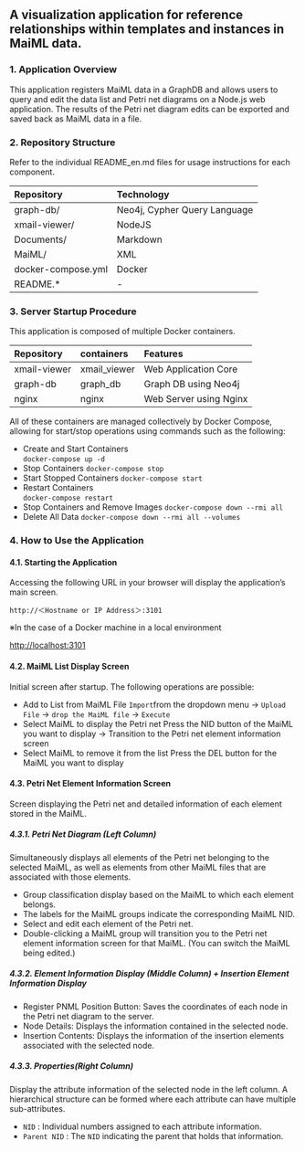 ## A visualization application for reference relationships within templates and instances in MaiML data.<!-- omit in toc -->

### 1. Application Overview
This application registers MaiML data in a GraphDB and allows users to query and edit the data list and Petri net diagrams on a Node.js web application. The results of the Petri net diagram edits can be exported and saved back as MaiML data in a file.

### 2. Repository Structure
Refer to the individual README_en.md files for usage instructions for each component.

|Repository|Technology|
|:-----|:-----|
|graph-db/|Neo4j, Cypher Query Language|
|xmail-viewer/|NodeJS|
|Documents/|Markdown|
|MaiML/|XML|
|docker-compose.yml|Docker|
|README.*| - |


### 3. Server Startup Procedure

This application is composed of multiple Docker containers.

|Repository|containers|Features|
|:--|:--|:--|
|xmail-viewer|xmail_viewer|Web Application Core|
|graph-db|graph_db|Graph DB using Neo4j|
|nginx|nginx|Web Server using Nginx|


All of these containers are managed collectively by Docker Compose, allowing for start/stop operations using commands such as the following:

- Create and Start Containers  
`docker-compose up -d`
- Stop Containers 
`docker-compose stop`
- Start Stopped Containers 
`docker-compose start`
- Restart Containers  
`docker-compose restart`
- Stop Containers and Remove Images 
`docker-compose down --rmi all`
- Delete All Data
`docker-compose down --rmi all --volumes`


### 4. How to Use the Application

#### 4.1. Starting the Application
Accessing the following URL in your browser will display the application’s main screen.

`http://＜Hostname or IP Address＞:3101`

※In the case of a Docker machine in a local environment

[http://localhost:3101](http://localhost:3101)

#### 4.2. MaiML List Display Screen

Initial screen after startup. The following operations are possible:
* Add to List from MaiML File
`Import`from the dropdown menu &rarr; `Upload File` &rarr; `drop the MaiML file` &rarr; `Execute` 
* Select MaiML to display the Petri net
Press the NID button of the MaiML you want to display → Transition to the Petri net element information screen
* Select MaiML to remove it from the list
Press the DEL button for the MaiML you want to display

#### 4.3. Petri Net Element Information Screen

Screen displaying the Petri net and detailed information of each element stored in the MaiML.

##### 4.3.1. Petri Net Diagram (Left Column)
Simultaneously displays all elements of the Petri net belonging to the selected MaiML, as well as elements from other MaiML files that are associated with those elements.

* Group classification display based on the MaiML to which each element belongs.
* The labels for the MaiML groups indicate the corresponding MaiML NID.
* Select and edit each element of the Petri net.
* Double-clicking a MaiML group will transition you to the Petri net element information screen for that MaiML.
(You can switch the MaiML being edited.)

##### 4.3.2. Element Information Display (Middle Column) + Insertion Element Information Display

* Register PNML Position Button: Saves the coordinates of each node in the Petri net diagram to the server.
* Node Details: Displays the information contained in the selected node.
* Insertion Contents: Displays the information of the insertion elements associated with the selected node.

##### 4.3.3. Properties(Right Column)

Display the attribute information of the selected node in the left column.
A hierarchical structure can be formed where each attribute can have multiple sub-attributes.

* `NID` : Individual numbers assigned to each attribute information.
* `Parent NID` : The `NID` indicating the parent that holds that information.
